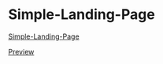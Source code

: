 # Simple-Landing-Page 

[Simple-Landing-Page](https://a-zhukovets.github.io/Simple-Landing-Page/)

[Preview](https://github.com/a-zhukovets/Simple-Landing-Page/blob/main/layout.jpg)
